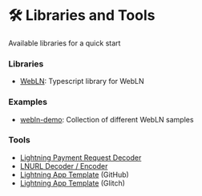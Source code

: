 # 🛠 Libraries and Tools

Available libraries for a quick start&#x20;

### Libraries

* [WebLN](https://github.com/joule-labs/webln): Typescript library for WebLN

### Examples

* [webln-demo](https://github.com/bumi/webln-demo): Collection of different WebLN samples

### Tools

* [Lightning Payment Request Decoder](https://lndecode.com/)
* [LNURL Decoder / Encoder](https://lnurl.fiatjaf.com/codec/)
* [Lightning App Template](https://github.com/reneaaron/lapp-template/) (GitHub)
* [Lightning App Template](https://lightning-app-template.glitch.me/) (Glitch)

###
